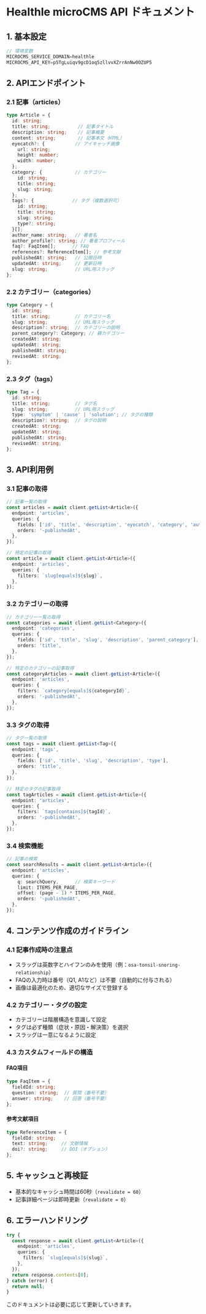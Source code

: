 # Healthle microCMS API ドキュメント

## 1. 基本設定

```typescript
// 環境変数
MICROCMS_SERVICE_DOMAIN=healthle
MICROCMS_API_KEY=p5TgLuiqv9gcD1oq5zllvvXZrrAnNw0OZUP5
```

## 2. APIエンドポイント

### 2.1 記事（articles）

```typescript
type Article = {
  id: string;
  title: string;          // 記事タイトル
  description: string;    // 記事概要
  content: string;        // 記事本文（HTML）
  eyecatch?: {           // アイキャッチ画像
    url: string;
    height: number;
    width: number;
  };
  category: {            // カテゴリー
    id: string;
    title: string;
    slug: string;
  };
  tags?: {              // タグ（複数選択可）
    id: string;
    title: string;
    slug: string;
    type?: string;
  }[];
  author_name: string;   // 著者名
  author_profile?: string; // 著者プロフィール
  faq?: FaqItem[];      // FAQ
  references?: ReferenceItem[]; // 参考文献
  publishedAt: string;   // 公開日時
  updatedAt: string;     // 更新日時
  slug: string;          // URL用スラッグ
};
```

### 2.2 カテゴリー（categories）

```typescript
type Category = {
  id: string;
  title: string;         // カテゴリー名
  slug: string;          // URL用スラッグ
  description?: string;  // カテゴリーの説明
  parent_category?: Category; // 親カテゴリー
  createdAt: string;
  updatedAt: string;
  publishedAt: string;
  revisedAt: string;
};
```

### 2.3 タグ（tags）

```typescript
type Tag = {
  id: string;
  title: string;         // タグ名
  slug: string;          // URL用スラッグ
  type: 'symptom' | 'cause' | 'solution'; // タグの種類
  description?: string;  // タグの説明
  createdAt: string;
  updatedAt: string;
  publishedAt: string;
  revisedAt: string;
};
```

## 3. API利用例

### 3.1 記事の取得

```typescript
// 記事一覧の取得
const articles = await client.getList<Article>({
  endpoint: 'articles',
  queries: {
    fields: ['id', 'title', 'description', 'eyecatch', 'category', 'author_name', 'publishedAt', 'slug'],
    orders: '-publishedAt',
  },
});

// 特定の記事の取得
const article = await client.getList<Article>({
  endpoint: 'articles',
  queries: {
    filters: `slug[equals]${slug}`,
  },
});
```

### 3.2 カテゴリーの取得

```typescript
// カテゴリー一覧の取得
const categories = await client.getList<Category>({
  endpoint: 'categories',
  queries: {
    fields: ['id', 'title', 'slug', 'description', 'parent_category'],
    orders: 'title',
  },
});

// 特定のカテゴリーの記事取得
const categoryArticles = await client.getList<Article>({
  endpoint: 'articles',
  queries: {
    filters: `category[equals]${categoryId}`,
    orders: '-publishedAt',
  },
});
```

### 3.3 タグの取得

```typescript
// タグ一覧の取得
const tags = await client.getList<Tag>({
  endpoint: 'tags',
  queries: {
    fields: ['id', 'title', 'slug', 'description', 'type'],
    orders: 'title',
  },
});

// 特定のタグの記事取得
const tagArticles = await client.getList<Article>({
  endpoint: 'articles',
  queries: {
    filters: `tags[contains]${tagId}`,
    orders: '-publishedAt',
  },
});
```

### 3.4 検索機能

```typescript
// 記事の検索
const searchResults = await client.getList<Article>({
  endpoint: 'articles',
  queries: {
    q: searchQuery,      // 検索キーワード
    limit: ITEMS_PER_PAGE,
    offset: (page - 1) * ITEMS_PER_PAGE,
    orders: '-publishedAt',
  },
});
```

## 4. コンテンツ作成のガイドライン

### 4.1 記事作成時の注意点
- スラッグは英数字とハイフンのみを使用（例：`osa-tonsil-snoring-relationship`）
- FAQの入力時は番号（Q1, A1など）は不要（自動的に付与される）
- 画像は最適化のため、適切なサイズで登録する

### 4.2 カテゴリー・タグの設定
- カテゴリーは階層構造を意識して設定
- タグは必ず種類（症状・原因・解決策）を選択
- スラッグは一意になるように設定

### 4.3 カスタムフィールドの構造

#### FAQ項目
```typescript
type FaqItem = {
  fieldId: string;
  question: string;  // 質問（番号不要）
  answer: string;    // 回答（番号不要）
};
```

#### 参考文献項目
```typescript
type ReferenceItem = {
  fieldId: string;
  text: string;     // 文献情報
  doi?: string;     // DOI（オプション）
};
```

## 5. キャッシュと再検証

- 基本的なキャッシュ時間は60秒（`revalidate = 60`）
- 記事詳細ページは即時更新（`revalidate = 0`）

## 6. エラーハンドリング

```typescript
try {
  const response = await client.getList<Article>({
    endpoint: 'articles',
    queries: {
      filters: `slug[equals]${slug}`,
    },
  });
  return response.contents[0];
} catch (error) {
  return null;
}
```

このドキュメントは必要に応じて更新していきます。 